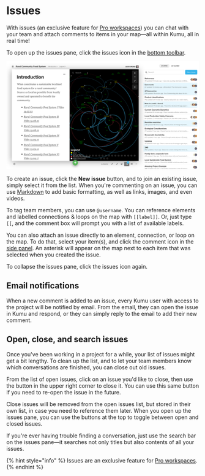 # Issues

With issues (an exclusive feature for [Pro workspaces](/guides/pro-workspaces.md)) you can chat with your team and attach comments to items in your map—all within Kumu, all in real time!

To open up the issues pane, click the issues icon <i class="fa fa-comments-o"></i> in the [bottom toolbar](/overview/map-editor.md#bottom-toolbar).

![Picture of the issues pane](/images/issues.png)

To create an issue, click the **New issue** button, and to join an existing issue, simply select it from the list. When you're commenting on an issue, you can use [Markdown](/guides/markdown.md) to add basic formatting, as well as links, images, and even videos.

To tag team members, you can use `@username`. You can reference elements and labelled connections & loops on the map with `[[label]]`. Or, just type `[[`, and the comment box will prompt you with a list of available labels.

You can also attach an issue directly to an element, connection, or loop on the map. To do that, select your item(s), and click the comment icon <i class="fa fa-comment-o">  </i> in the [side panel](/overview/map-editor.md#side-panel). An asterisk <i class="fa fa-asterisk">  </i> will appear on the map next to each item that was selected when you created the issue.

<!-- screenshot -->

To collapse the issues pane, click the issues icon <i class="fa fa-comments-o"></i> again.


## Email notifications

When a new comment is added to an issue, every Kumu user with access to the project will be notified by email. From the email, they can open the issue in Kumu and respond, or they can simply reply to the email to add their new comment.



## Open, close, and search issues

Once you've been working in a project for a while, your list of issues might get a bit lengthy. To clean up the list, and to let your team members know which conversations are finished, you can close out old issues.

From the list of open issues, click on an issue you'd like to close, then use the button in the upper right corner to close it. You can use this same button if you need to re-open the issue in the future.

Close issues will be removed from the open issues list, but stored in their own list, in case you need to reference them later. When you open up the issues pane, you can use the buttons at the top to toggle between open and closed issues.

If you're ever having trouble finding a conversation, just use the search bar on the issues pane—it searches not only titles but also contents of all your issues.




{% hint style="info" %}
Issues are an exclusive feature for <a class="alert-link" href="/guides/pro-workspaces.md">Pro workspaces</a>.
{% endhint %}



